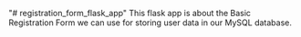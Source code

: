 "# registration_form_flask_app" 
This flask app is about the Basic Registration Form we can use for storing user data in our MySQL database.

